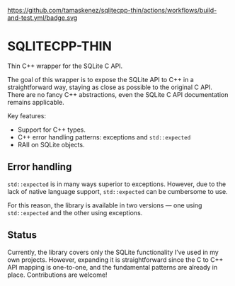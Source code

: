 https://github.com/tamaskenez/sqlitecpp-thin/actions/workflows/build-and-test.yml/badge.svg

# SQLITECPP-THIN

Thin C++ wrapper for the SQLite C API.

The goal of this wrapper is to expose the SQLite API to C++ in a straightforward way, staying as close as possible to the original C API. There are no fancy C++ abstractions, even the SQLite C API documentation remains applicable.

Key features:

- Support for C++ types.
- C++ error handling patterns: exceptions and `std::expected`
- RAII on SQLite objects.

## Error handling

`std::expected` is in many ways superior to exceptions. However, due to the lack of native language support, `std::expected` can be cumbersome to use.

For this reason, the library is available in two versions — one using `std::expected` and the other using exceptions.

## Status

Currently, the library covers only the SQLite functionality I’ve used in my own projects. However, expanding it is straightforward since the C to C++ API mapping is one-to-one, and the fundamental patterns are already in place. Contributions are welcome!
